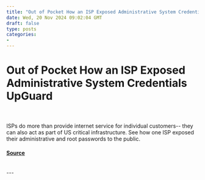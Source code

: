 ```yaml
---
title: "Out of Pocket How an ISP Exposed Administrative System Credentials UpGuard"
date: Wed, 20 Nov 2024 09:02:04 GMT
draft: false
type: posts
categories: 
- 
---
```

# Out of Pocket How an ISP Exposed Administrative System Credentials UpGuard

<br/>

<br/>
ISPs do more than provide internet service for individual customers-- they can also act as part of US critical infrastructure. See how one ISP exposed their administrative and root passwords to the public.

#### [Source](https://www.upguard.com/breaches/out-of-pocket-how-an-isp-exposed-administrative-system-credentials)

<br/>
---
